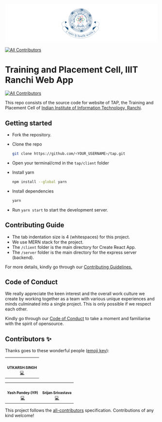 ![iiitr-logo](./assets/img/iiitr-logo.png)
<!-- ALL-CONTRIBUTORS-BADGE:START - Do not remove or modify this section -->
[![All Contributors](https://img.shields.io/badge/all_contributors-1-orange.svg?style=flat-square)](#contributors-)
<!-- ALL-CONTRIBUTORS-BADGE:END -->

# Training and Placement Cell, IIIT Ranchi Web App

<!-- ALL-CONTRIBUTORS-BADGE:START - Do not remove or modify this section -->
[![All Contributors](https://img.shields.io/badge/all_contributors-2-orange.svg?style=flat-square)](#contributors-)
<!-- ALL-CONTRIBUTORS-BADGE:END -->

This repo consists of the source code for website of TAP,
the Training and Placement Cell of
[Indian Institute of Information Technology, Ranchi](http://iiitranchi.ac.in/).

## Getting started

- Fork the repository.

- Clone the repo
   ```sh
   git clone https://github.com/<YOUR_USERNAME>/tap.git
   ```

- Open your terminal/cmd in the `tap/client` folder

- Install yarn
   ```sh
   npm install --global yarn
   ```

- Install dependencies
   ```sh
   yarn
   ```

- Run `yarn start` to start the development server.

## Contributing Guide

- The tab indentation size is 4 (whitespaces) for this project.
- We use MERN stack for the project.
- The `/client` folder is the main directory for Create React App.
- The `/server` folder is the main directory for the express server (backend).

For more details, kindly go through our
[Contributing Guidelines.](CONTRIBUTING.md)

## Code of Conduct

We really appreciate the keen interest and the overall work culture we create by
working together as a team with various unique experiences and minds culminated
into a single project. This is only possible if we respect each other.

Kindly go through our
[Code of Conduct](CODE_OF_CONDUCT.md)
to take a moment and familiarise with the spirit of opensource.

## Contributors ✨

Thanks goes to these wonderful people ([emoji key](https://allcontributors.org/docs/en/emoji-key)):
<!-- ALL-CONTRIBUTORS-LIST:START - Do not remove or modify this section -->
<!-- prettier-ignore-start -->
<!-- markdownlint-disable -->
<table>
  <tr>
    <td align="center"><a href="https://github.com/utkarsh0908"><img src="https://avatars.githubusercontent.com/u/79742157?v=4?s=100" width="100px;" alt=""/><br /><sub><b>UTKARSH SINGH</b></sub></a><br /><a href="https://github.com/houseofgeeks/tap/commits?author=utkarsh0908" title="Code">💻</a></td>
  </tr>
</table>

<!-- markdownlint-restore -->
<!-- prettier-ignore-end -->

<!-- ALL-CONTRIBUTORS-LIST:END -->

<!-- ALL-CONTRIBUTORS-LIST:START - Do not remove or modify this section -->
<!-- prettier-ignore-start -->
<!-- markdownlint-disable -->
<table>
  <tr>
    <td align="center"><a href="https://github.com/EmperorYP7"><img src="https://avatars3.githubusercontent.com/u/62606998?v=4?s=100" width="100px;" alt=""/><br /><sub><b>Yash Pandey (YP)</b></sub></a><br /><a href="https://github.com/houseofgeeks/hg/commits?author=EmperorYP7" title="Code">💻</a></td>
    <td align="center"><a href="https://github.com/SrijanSriv"><img src="https://avatars.githubusercontent.com/u/79690889?v=4?s=100" width="100px;" alt=""/><br /><sub><b>Srijan Srivastava</b></sub></a><br /><a href="https://github.com/houseofgeeks/hg/commits?author=SrijanSriv" title="Code">💻</a></td>
</table>

<!-- markdownlint-restore -->
<!-- prettier-ignore-end -->

<!-- ALL-CONTRIBUTORS-LIST:END -->

This project follows the [all-contributors](https://github.com/all-contributors/all-contributors) specification. Contributions of any kind welcome!
